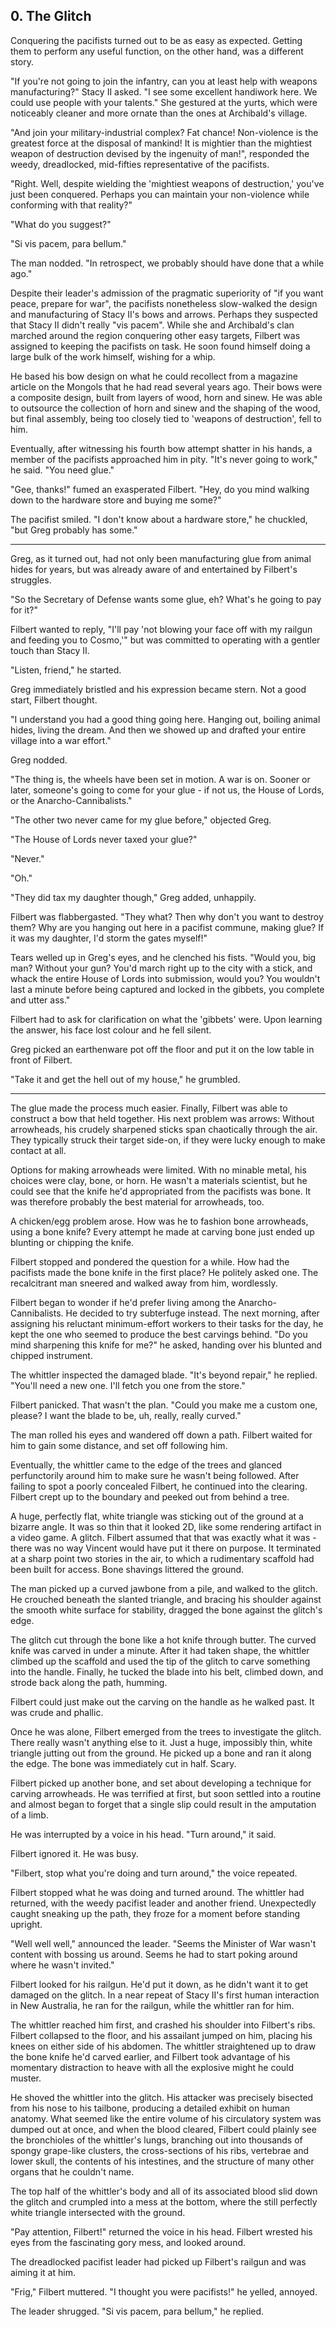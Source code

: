 ## 0. The Glitch

Conquering the pacifists turned out to be as easy as expected. Getting them to perform any useful function, on the other hand, was a different story.

"If you're not going to join the infantry, can you at least help with weapons manufacturing?" Stacy II asked. "I see some excellent handiwork here. We could use people with your talents." She gestured at the yurts, which were noticeably cleaner and more ornate than the ones at Archibald's village.

"And join your military-industrial complex? Fat chance! Non-violence is the greatest force at the disposal of mankind! It is mightier than the mightiest weapon of destruction devised by the ingenuity of man!", responded the weedy, dreadlocked, mid-fifties representative of the pacifists.

"Right. Well, despite wielding the 'mightiest weapons of destruction,' you've just been conquered. Perhaps you can maintain your non-violence while conforming with that reality?"

"What do you suggest?"

"Si vis pacem, para bellum."

The man nodded. "In retrospect, we probably should have done that a while ago."

Despite their leader's admission of the pragmatic superiority of "if you want peace, prepare for war", the pacifists nonetheless slow-walked the design and manufacturing of Stacy II's bows and arrows. Perhaps they suspected that Stacy II didn't really "vis pacem". While she and Archibald's clan marched around the region conquering other easy targets, Filbert was assigned to keeping the pacifists on task. He soon found himself doing a large bulk of the work himself, wishing for a whip. 

He based his bow design on what he could recollect from a magazine article on the Mongols that he had read several years ago. Their bows were a composite design, built from layers of wood, horn and sinew. He was able to outsource the collection of horn and sinew and the shaping of the wood, but final assembly, being too closely tied to 'weapons of destruction', fell to him.

Eventually, after witnessing his fourth bow attempt shatter in his hands, a member of the pacifists approached him in pity. "It's never going to work," he said. "You need glue."

"Gee, thanks!" fumed an exasperated Filbert. "Hey, do you mind walking down to the hardware store and buying me some?"

The pacifist smiled. "I don't know about a hardware store," he chuckled, "but Greg probably has some."

******

Greg, as it turned out, had not only been manufacturing glue from animal hides for years, but was already aware of and entertained by Filbert's struggles.

"So the Secretary of Defense wants some glue, eh? What's he going to pay for it?"

Filbert wanted to reply, "I'll pay 'not blowing your face off with my railgun and feeding you to Cosmo,'" but was committed to operating with a gentler touch than Stacy II.

"Listen, friend," he started.

Greg immediately bristled and his expression became stern. Not a good start, Filbert thought.

"I understand you had a good thing going here. Hanging out, boiling animal hides, living the dream. And then we showed up and drafted your entire village into a war effort."

Greg nodded.

"The thing is, the wheels have been set in motion. A war is on. Sooner or later, someone's going to come for your glue - if not us, the House of Lords, or the Anarcho-Cannibalists."

"The other two never came for my glue before," objected Greg.

"The House of Lords never taxed your glue?"

"Never."

"Oh."

"They did tax my daughter though," Greg added, unhappily.

Filbert was flabbergasted. "They what? Then why don't you want to destroy them? Why are you hanging out here in a pacifist commune, making glue? If it was my daughter, I'd storm the gates myself!"

Tears welled up in Greg's eyes, and he clenched his fists. "Would you, big man? Without your gun? You'd march right up to the city with a stick, and whack the entire House of Lords into submission, would you? You wouldn't last a minute before being captured and locked in the gibbets, you complete and utter ass."

Filbert had to ask for clarification on what the 'gibbets' were. Upon learning the answer, his face lost colour and he fell silent.

Greg picked an earthenware pot off the floor and put it on the low table in front of Filbert.

"Take it and get the hell out of my house," he grumbled.

******

The glue made the process much easier. Finally, Filbert was able to construct a bow that held together. His next problem was arrows: Without arrowheads, his crudely sharpened sticks span chaotically through the air. They typically struck their target side-on, if they were lucky enough to make contact at all.

Options for making arrowheads were limited. With no minable metal, his choices were clay, bone, or horn. He wasn't a materials scientist, but he could see that the knife he'd appropriated from the pacifists was bone. It was therefore probably the best material for arrowheads, too.

A chicken/egg problem arose. How was he to fashion bone arrowheads, using a bone knife? Every attempt he made at carving bone just ended up blunting or chipping the knife. 

Filbert stopped and pondered the question for a while. How had the pacifists made the bone knife in the first place? He politely asked one. The recalcitrant man sneered and walked away from him, wordlessly.

Filbert began to wonder if he'd prefer living among the Anarcho-Cannibalists. He decided to try subterfuge instead. The next morning, after assigning his reluctant minimum-effort workers to their tasks for the day, he kept the one who seemed to produce the best carvings behind. "Do you mind sharpening this knife for me?" he asked, handing over his blunted and chipped instrument.

The whittler inspected the damaged blade. "It's beyond repair," he replied. "You'll need a new one. I'll fetch you one from the store."

Filbert panicked. That wasn't the plan. "Could you make me a custom one, please? I want the blade to be, uh, really, really curved."

The man rolled his eyes and wandered off down a path. Filbert waited for him to gain some distance, and set off following him.

Eventually, the whittler came to the edge of the trees and glanced perfunctorily around him to make sure he wasn't being followed. After failing to spot a poorly concealed Filbert, he continued into the clearing. Filbert crept up to the boundary and peeked out from behind a tree.

A huge, perfectly flat, white triangle was sticking out of the ground at a bizarre angle. It was so thin that it looked 2D, like some rendering artifact in a video game. A glitch. Filbert assumed that that was exactly what it was - there was no way Vincent would have put it there on purpose. It terminated at a sharp point two stories in the air, to which a rudimentary scaffold had been built for access. Bone shavings littered the ground.

The man picked up a curved jawbone from a pile, and walked to the glitch. He crouched beneath the slanted triangle, and bracing his shoulder against the smooth white surface for stability, dragged the bone against the glitch's edge.

The glitch cut through the bone like a hot knife through butter. The curved knife was carved in under a minute. After it had taken shape, the whittler climbed up the scaffold and used the tip of the glitch to carve something into the handle. Finally, he tucked the blade into his belt, climbed down, and strode back along the path, humming.

Filbert could just make out the carving on the handle as he walked past. It was crude and phallic.

Once he was alone, Filbert emerged from the trees to investigate the glitch. There really wasn't anything else to it. Just a huge, impossibly thin, white triangle jutting out from the ground. He picked up a bone and ran it along the edge. The bone was immediately cut in half. Scary.

Filbert picked up another bone, and set about developing a technique for carving arrowheads. He was terrified at first, but soon settled into a routine and almost began to forget that a single slip could result in the amputation of a limb.

He was interrupted by a voice in his head. "Turn around," it said.

Filbert ignored it. He was busy.

"Filbert, stop what you're doing and turn around," the voice repeated.

Filbert stopped what he was doing and turned around. The whittler had returned, with the weedy pacifist leader and another friend. Unexpectedly caught sneaking up the path, they froze for a moment before standing upright.

"Well well well," announced the leader. "Seems the Minister of War wasn't content with bossing us around. Seems he had to start poking around where he wasn't invited."

Filbert looked for his railgun. He'd put it down, as he didn't want it to get damaged on the glitch. In a near repeat of Stacy II's first human interaction in New Australia, he ran for the railgun, while the whittler ran for him. 

The whittler reached him first, and crashed his shoulder into Filbert's ribs. Filbert collapsed to the floor, and his assailant jumped on him, placing his knees on either side of his abdomen. The whittler straightened up to draw the bone knife he'd carved earlier, and Filbert took advantage of his momentary distraction to heave with all the explosive might he could muster.

He shoved the whittler into the glitch. His attacker was precisely bisected from his nose to his tailbone, producing a detailed exhibit on human anatomy. What seemed like the entire volume of his circulatory system was dumped out at once, and when the blood cleared, Filbert could plainly see the bronchioles of the whittler's lungs, branching out into thousands of spongy grape-like clusters, the cross-sections of his ribs, vertebrae and lower skull, the contents of his intestines, and the structure of many other organs that he couldn't name.

The top half of the whittler's body and all of its associated blood slid down the glitch and crumpled into a mess at the bottom, where the still perfectly white triangle intersected with the ground.

"Pay attention, Filbert!" returned the voice in his head. Filbert wrested his eyes from the fascinating gory mess, and looked around.

The dreadlocked pacifist leader had picked up Filbert's railgun and was aiming it at him.

"Frig," Filbert muttered. "I thought you were pacifists!" he yelled, annoyed.

The leader shrugged. "Si vis pacem, para bellum," he replied.
